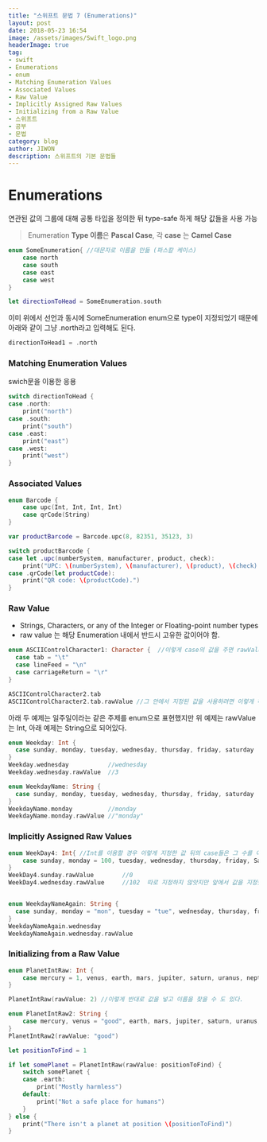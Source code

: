 ```yaml
---
title: "스위프트 문법 7 (Enumerations)"
layout: post
date: 2018-05-23 16:54
image: /assets/images/Swift_logo.png
headerImage: true
tag:
- swift
- Enumerations
- enum
- Matching Enumeration Values
- Associated Values
- Raw Value
- Implicitly Assigned Raw Values
- Initializing from a Raw Value
- 스위프트
- 공부
- 문법
category: blog
author: JIWON
description: 스위프트의 기본 문법들
---
```


# Enumerations
연관된 값의 그룹에 대해 공통 타입을 정의한 뒤 type-safe 하게 해당 값들을 사용 가능

> Enumeration **Type 이름**은 **Pascal Case**, 각 **case** 는 **Camel Case**

```swift
enum SomeEnumeration{ //대문자로 이름을 만듦 (파스칼 케이스)
    case north
    case south
    case east
    case west
}

let directionToHead = SomeEnumeration.south
```

이미 위에서 선언과 동시에 SomeEnumeration enum으로 type이 지정되었기 때문에 아래와 같이 그냥 .north라고 입력해도 된다. 

```swift
directionToHead1 = .north 
```

### Matching Enumeration Values
swich문을 이용한 응용

```swift
switch directionToHead {
case .north:
    print("north")
case .south:
    print("south")
case .east:
    print("east")
case .west:
    print("west")
}
```

### Associated Values

```swift
enum Barcode {
    case upc(Int, Int, Int, Int)
    case qrCode(String)
}

var productBarcode = Barcode.upc(8, 82351, 35123, 3)

switch productBarcode {
case let .upc(numberSystem, manufacturer, product, check):
    print("UPC: \(numberSystem), \(manufacturer), \(product), \(check).")
case .qrCode(let productCode):
    print("QR code: \(productCode).")
}
```

### Raw Value
- Strings, Characters, or any of the Integer or Floating-point number types
- raw value 는 해당 Enumeration 내에서 반드시 고유한 값이어야 함.

```swift
enum ASCIIControlCharacter1: Character {  //이렇게 case의 값을 주면 rawValue를 이용해 사용할 수 있다.
  case tab = "\t"
  case lineFeed = "\n"
  case carriageReturn = "\r"
}

ASCIIControlCharacter2.tab                                                      //tab
ASCIIControlCharacter2.tab.rawValue //그 안에서 지정된 값을 사용하려면 이렇게 하면됨        //"    "
```

아래 두 예제는 일주일이라는 같은 주제를 enum으로 표현했지만 위 예제는 rawValue는 Int, 아래 예제는 String으로 되어있다.

```swift
enum Weekday: Int {
  case sunday, monday, tuesday, wednesday, thursday, friday, saturday
}
Weekday.wednesday           //wednesday
Weekday.wednesday.rawValue  //3

enum WeekdayName: String {
  case sunday, monday, tuesday, wednesday, thursday, friday, saturday
}
WeekdayName.monday          //monday 
WeekdayName.monday.rawValue //"monday"
```

### Implicitly Assigned Raw Values

```swift
enum WeekDay4: Int{ //Int를 이용할 경우 이렇게 지정한 값 뒤의 case들은 그 수를 이어서 출력하게 된다
    case sunday, monday = 100, tuesday, wednesday, thursday, friday, Saturday
}
WeekDay4.sunday.rawValue        //0
WeekDay4.wednesday.rawValue     //102  따로 지정하지 않앗지만 앞에서 값을 지정했기 때문에 102가됨


enum WeekdayNameAgain: String {
  case sunday, monday = "mon", tuesday = "tue", wednesday, thursday, friday, saturday
}
WeekdayNameAgain.wednesday
WeekdayNameAgain.wednesday.rawValue
```

### Initializing from a Raw Value

```swift
enum PlanetIntRaw: Int {
    case mercury = 1, venus, earth, mars, jupiter, saturn, uranus, neptune
}

PlanetIntRaw(rawValue: 2) //이렇게 반대로 값을 넣고 이름을 찾을 수 도 있다.

enum PlanetIntRaw2: String {
    case mercury, venus = "good", earth, mars, jupiter, saturn, uranus, neptune
}
PlanetIntRaw2(rawValue: "good")

let positionToFind = 1

if let somePlanet = PlanetIntRaw(rawValue: positionToFind) {
    switch somePlanet {
    case .earth:
        print("Mostly harmless")
    default:
        print("Not a safe place for humans")
    }
} else {
    print("There isn't a planet at position \(positionToFind)")
}
```
